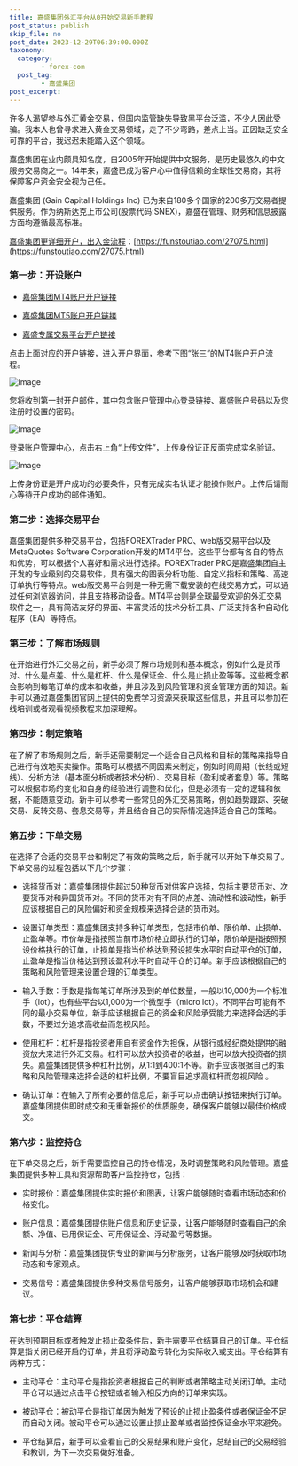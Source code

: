 ```yaml
---
title: 嘉盛集团外汇平台从0开始交易新手教程
post_status: publish
skip_file: no
post_date: 2023-12-29T06:39:00.000Z
taxonomy:
  category:
        - forex-com
  post_tag:
        - 嘉盛集团
post_excerpt: 
---
```

许多人渴望参与外汇黄金交易，但国内监管缺失导致黑平台泛滥，不少人因此受骗。我本人也曾寻求进入黄金交易领域，走了不少弯路，差点上当。正因缺乏安全可靠的平台，我迟迟未能踏入这个领域。

嘉盛集团在业内颇具知名度，自2005年开始提供中文服务，是历史最悠久的中文服务交易商之一。14年来，嘉盛已成为客户心中值得信赖的全球性交易商，其将保障客户资金安全视为己任。

嘉盛集团 (Gain Capital Holdings Inc) 已为来自180多个国家的200多万交易者提供服务。作为纳斯达克上市公司(股票代码:SNEX)，嘉盛在管理、财务和信息披露方面均遵循最高标准。

[嘉盛集团更详细开户，出入金流程](https://funstoutiao.com/27075.html)：[https://funstoutiao.com/27075.html](https://funstoutiao.com/27075.html)

### 第一步：开设账户

* [嘉盛集团MT4账户开户链接](https://s.ssgg.net/jsmt4)

* [嘉盛集团MT5账户开户链接](https://s.ssgg.net/jsmt5)

* [嘉盛专属交易平台开户链接](https://s.ssgg.net/js)

点击上面对应的开户链接，进入开户界面，参考下图“张三”的MT4账户开户流程。

![Image](https://prod-files-secure.s3.us-west-2.amazonaws.com/39ed1227-6d7d-4570-be36-9ccd4a2c4241/7a167aea-686b-400d-af59-4e18eb607a40/640.png?X-Amz-Algorithm=AWS4-HMAC-SHA256&X-Amz-Content-Sha256=UNSIGNED-PAYLOAD&X-Amz-Credential=ASIAZI2LB466XLASGFK3%2F20251010%2Fus-west-2%2Fs3%2Faws4_request&X-Amz-Date=20251010T041316Z&X-Amz-Expires=3600&X-Amz-Security-Token=IQoJb3JpZ2luX2VjEEwaCXVzLXdlc3QtMiJGMEQCIGeWLIa%2B8CXH6zEYnPQ6nUl7gw2%2BQLfIBvkcDd1OXi6rAiAzgP0UO6UC%2Bq4tr73hMFueiQeeCXpsehDBQFaI%2F6q3tSqIBAjl%2F%2F%2F%2F%2F%2F%2F%2F%2F%2F8BEAAaDDYzNzQyMzE4MzgwNSIMW0ToTwDd1tv5UxXVKtwD3FC97OP0dgEMD1c5yxzJvTLMfRZjvVTiH%2Beo4Wsjs4fNhxsCqyg%2F5oL9LPFxJOlnyomQItY1LPmP7C2xh44N%2B4ZwrOp%2FYHLDRYt0YwnYKq29b%2B8S5NEhInxVuQvxX9enmyAvuSOVP4fnOLqzwmpJhUoNwSX0g71u8YtYVssBQnMu79BK%2FTM4Ouv8NZhz3aFVhEFXYH4tGCZyqrCByxWbIxyU6%2Fq%2FM3LLeQ0Z2iS01%2BjBL80EKE6cGRb1acd%2FfgBxE3%2BQRYb9KFvR9VFs31sxoD%2FZQnuuPDTy73%2Fn1xlkmmUQBYQyTovivNVjQxj5vpgUDELCbjOXKkteqU019hieJeS4OqHf9G3qeWLr5VybXvSzDn1%2BQoU25AmgKMcLjQ2cQbV9lR8cThXNrSMYFmRR0spRyN9cNrDdA3OnO%2F4oIAImR%2FqG%2F1XIaD3NqSlMLsxlVdxM1xcT2PSyG7SAH69KEAgyPrtkolpJ5F8%2FpvJJlRGSCdHFLLuJ0Eak4SDG3YzRYGgCrbEylwIsFdpCuTPfqXvlpSk5ZRWLVZbPwqzl8KsxeaD6K2FFAgJ1tcT3OaX%2FPZl%2FbeZXqlfqmrPclM%2BP2VWq%2B4HyNXAAZyFUnIeaLB2BB1jdmIgdgPadDPYwoPyhxwY6pgGPB5eYmLQ0eGhxhWTyB6O%2BR4Bx5ku2skV3Zn03GmT7Fg5O5mBdZciMR%2FW0iu91d%2BGGk136mSidCBy1ezdiew2b24D8ucDjh9EJAfkFT0oaoucrHdvcKeKntXqD5D88%2B3V8eO0qDxLATLscXcDDnhc%2FSrnBJgc28uTCHbHClWM6joy2tIk1SkDNorFDbObsDIsoQCQZ1hTJ7K2uXZ7SYapvC2UvCQBQ&X-Amz-Signature=40a96cbcacc08e450a348a20736ca233a295a6078b3bf057bfa2319001a13439&X-Amz-SignedHeaders=host&x-amz-checksum-mode=ENABLED&x-id=GetObject)

您将收到第一封开户邮件，其中包含账户管理中心登录链接、嘉盛账户号码以及您注册时设置的密码。

![Image](https://prod-files-secure.s3.us-west-2.amazonaws.com/39ed1227-6d7d-4570-be36-9ccd4a2c4241/eaa1c6b3-2877-4284-a0e1-530e222c27fb/image.png?X-Amz-Algorithm=AWS4-HMAC-SHA256&X-Amz-Content-Sha256=UNSIGNED-PAYLOAD&X-Amz-Credential=ASIAZI2LB466XLASGFK3%2F20251010%2Fus-west-2%2Fs3%2Faws4_request&X-Amz-Date=20251010T041316Z&X-Amz-Expires=3600&X-Amz-Security-Token=IQoJb3JpZ2luX2VjEEwaCXVzLXdlc3QtMiJGMEQCIGeWLIa%2B8CXH6zEYnPQ6nUl7gw2%2BQLfIBvkcDd1OXi6rAiAzgP0UO6UC%2Bq4tr73hMFueiQeeCXpsehDBQFaI%2F6q3tSqIBAjl%2F%2F%2F%2F%2F%2F%2F%2F%2F%2F8BEAAaDDYzNzQyMzE4MzgwNSIMW0ToTwDd1tv5UxXVKtwD3FC97OP0dgEMD1c5yxzJvTLMfRZjvVTiH%2Beo4Wsjs4fNhxsCqyg%2F5oL9LPFxJOlnyomQItY1LPmP7C2xh44N%2B4ZwrOp%2FYHLDRYt0YwnYKq29b%2B8S5NEhInxVuQvxX9enmyAvuSOVP4fnOLqzwmpJhUoNwSX0g71u8YtYVssBQnMu79BK%2FTM4Ouv8NZhz3aFVhEFXYH4tGCZyqrCByxWbIxyU6%2Fq%2FM3LLeQ0Z2iS01%2BjBL80EKE6cGRb1acd%2FfgBxE3%2BQRYb9KFvR9VFs31sxoD%2FZQnuuPDTy73%2Fn1xlkmmUQBYQyTovivNVjQxj5vpgUDELCbjOXKkteqU019hieJeS4OqHf9G3qeWLr5VybXvSzDn1%2BQoU25AmgKMcLjQ2cQbV9lR8cThXNrSMYFmRR0spRyN9cNrDdA3OnO%2F4oIAImR%2FqG%2F1XIaD3NqSlMLsxlVdxM1xcT2PSyG7SAH69KEAgyPrtkolpJ5F8%2FpvJJlRGSCdHFLLuJ0Eak4SDG3YzRYGgCrbEylwIsFdpCuTPfqXvlpSk5ZRWLVZbPwqzl8KsxeaD6K2FFAgJ1tcT3OaX%2FPZl%2FbeZXqlfqmrPclM%2BP2VWq%2B4HyNXAAZyFUnIeaLB2BB1jdmIgdgPadDPYwoPyhxwY6pgGPB5eYmLQ0eGhxhWTyB6O%2BR4Bx5ku2skV3Zn03GmT7Fg5O5mBdZciMR%2FW0iu91d%2BGGk136mSidCBy1ezdiew2b24D8ucDjh9EJAfkFT0oaoucrHdvcKeKntXqD5D88%2B3V8eO0qDxLATLscXcDDnhc%2FSrnBJgc28uTCHbHClWM6joy2tIk1SkDNorFDbObsDIsoQCQZ1hTJ7K2uXZ7SYapvC2UvCQBQ&X-Amz-Signature=7a43c4ac166895da5fb10ea135dd7e1c1bf6e3d60d146073a7966e80d94d322e&X-Amz-SignedHeaders=host&x-amz-checksum-mode=ENABLED&x-id=GetObject)

登录账户管理中心，点击右上角“上传文件”，上传身份证正反面完成实名验证。

![Image](https://prod-files-secure.s3.us-west-2.amazonaws.com/39ed1227-6d7d-4570-be36-9ccd4a2c4241/54090639-09fc-46b4-a135-e0289f707147/image.png?X-Amz-Algorithm=AWS4-HMAC-SHA256&X-Amz-Content-Sha256=UNSIGNED-PAYLOAD&X-Amz-Credential=ASIAZI2LB466XLASGFK3%2F20251010%2Fus-west-2%2Fs3%2Faws4_request&X-Amz-Date=20251010T041316Z&X-Amz-Expires=3600&X-Amz-Security-Token=IQoJb3JpZ2luX2VjEEwaCXVzLXdlc3QtMiJGMEQCIGeWLIa%2B8CXH6zEYnPQ6nUl7gw2%2BQLfIBvkcDd1OXi6rAiAzgP0UO6UC%2Bq4tr73hMFueiQeeCXpsehDBQFaI%2F6q3tSqIBAjl%2F%2F%2F%2F%2F%2F%2F%2F%2F%2F8BEAAaDDYzNzQyMzE4MzgwNSIMW0ToTwDd1tv5UxXVKtwD3FC97OP0dgEMD1c5yxzJvTLMfRZjvVTiH%2Beo4Wsjs4fNhxsCqyg%2F5oL9LPFxJOlnyomQItY1LPmP7C2xh44N%2B4ZwrOp%2FYHLDRYt0YwnYKq29b%2B8S5NEhInxVuQvxX9enmyAvuSOVP4fnOLqzwmpJhUoNwSX0g71u8YtYVssBQnMu79BK%2FTM4Ouv8NZhz3aFVhEFXYH4tGCZyqrCByxWbIxyU6%2Fq%2FM3LLeQ0Z2iS01%2BjBL80EKE6cGRb1acd%2FfgBxE3%2BQRYb9KFvR9VFs31sxoD%2FZQnuuPDTy73%2Fn1xlkmmUQBYQyTovivNVjQxj5vpgUDELCbjOXKkteqU019hieJeS4OqHf9G3qeWLr5VybXvSzDn1%2BQoU25AmgKMcLjQ2cQbV9lR8cThXNrSMYFmRR0spRyN9cNrDdA3OnO%2F4oIAImR%2FqG%2F1XIaD3NqSlMLsxlVdxM1xcT2PSyG7SAH69KEAgyPrtkolpJ5F8%2FpvJJlRGSCdHFLLuJ0Eak4SDG3YzRYGgCrbEylwIsFdpCuTPfqXvlpSk5ZRWLVZbPwqzl8KsxeaD6K2FFAgJ1tcT3OaX%2FPZl%2FbeZXqlfqmrPclM%2BP2VWq%2B4HyNXAAZyFUnIeaLB2BB1jdmIgdgPadDPYwoPyhxwY6pgGPB5eYmLQ0eGhxhWTyB6O%2BR4Bx5ku2skV3Zn03GmT7Fg5O5mBdZciMR%2FW0iu91d%2BGGk136mSidCBy1ezdiew2b24D8ucDjh9EJAfkFT0oaoucrHdvcKeKntXqD5D88%2B3V8eO0qDxLATLscXcDDnhc%2FSrnBJgc28uTCHbHClWM6joy2tIk1SkDNorFDbObsDIsoQCQZ1hTJ7K2uXZ7SYapvC2UvCQBQ&X-Amz-Signature=3d5950bffe33fa939cd616ee6bbca9295748d134cbb9410bdd04c417ea0f18d7&X-Amz-SignedHeaders=host&x-amz-checksum-mode=ENABLED&x-id=GetObject)

上传身份证是开户成功的必要条件，只有完成实名认证才能操作账户。上传后请耐心等待开户成功的邮件通知。

### 第二步：选择交易平台

嘉盛集团提供多种交易平台，包括FOREXTrader PRO、web版交易平台以及MetaQuotes Software Corporation开发的MT4平台。这些平台都有各自的特点和优势，可以根据个人喜好和需求进行选择。FOREXTrader PRO是嘉盛集团自主开发的专业级别的交易软件，具有强大的图表分析功能、自定义指标和策略、高速订单执行等特点。web版交易平台则是一种无需下载安装的在线交易方式，可以通过任何浏览器访问，并且支持移动设备。MT4平台则是全球最受欢迎的外汇交易软件之一，具有简洁友好的界面、丰富灵活的技术分析工具、广泛支持各种自动化程序（EA）等特点。

### 第三步：了解市场规则

在开始进行外汇交易之前，新手必须了解市场规则和基本概念，例如什么是货币对、什么是点差、什么是杠杆、什么是保证金、什么是止损止盈等等。这些概念都会影响到每笔订单的成本和收益，并且涉及到风险管理和资金管理方面的知识。新手可以通过嘉盛集团官网上提供的免费学习资源来获取这些信息，并且可以参加在线培训或者观看视频教程来加深理解。

### 第四步：制定策略

在了解了市场规则之后，新手还需要制定一个适合自己风格和目标的策略来指导自己进行有效地买卖操作。策略可以根据不同因素来制定，例如时间周期（长线或短线）、分析方法（基本面分析或者技术分析）、交易目标（盈利或者套息）等。策略可以根据市场的变化和自身的经验进行调整和优化，但是必须有一定的逻辑和依据，不能随意变动。新手可以参考一些常见的外汇交易策略，例如趋势跟踪、突破交易、反转交易、套息交易等，并且结合自己的实际情况选择适合自己的策略。

### 第五步：下单交易

在选择了合适的交易平台和制定了有效的策略之后，新手就可以开始下单交易了。下单交易的过程包括以下几个步骤：

* 选择货币对：嘉盛集团提供超过50种货币对供客户选择，包括主要货币对、次要货币对和异国货币对。不同的货币对有不同的点差、流动性和波动性，新手应该根据自己的风险偏好和资金规模来选择合适的货币对。

* 设置订单类型：嘉盛集团支持多种订单类型，包括市价单、限价单、止损单、止盈单等。市价单是指按照当前市场价格立即执行的订单，限价单是指按照预设价格执行的订单，止损单是指当价格达到预设损失水平时自动平仓的订单，止盈单是指当价格达到预设盈利水平时自动平仓的订单。新手应该根据自己的策略和风险管理来设置合理的订单类型。

* 输入手数：手数是指每笔订单所涉及到的单位数量，一般以10,000为一个标准手（lot），也有些平台以1,000为一个微型手（micro lot）。不同平台可能有不同的最小交易单位，新手应该根据自己的资金和风险承受能力来选择合适的手数，不要过分追求高收益而忽视风险。

* 使用杠杆：杠杆是指投资者用自有资金作为担保，从银行或经纪商处提供的融资放大来进行外汇交易。杠杆可以放大投资者的收益，也可以放大投资者的损失。嘉盛集团提供多种杠杆比例，从1:1到400:1不等。新手应该根据自己的策略和风险管理来选择合适的杠杆比例，不要盲目追求高杠杆而忽视风险 。

* 确认订单：在输入了所有必要的信息后，新手可以点击确认按钮来执行订单。嘉盛集团提供即时成交和无重新报价的优质服务，确保客户能够以最佳价格成交。

### 第六步：监控持仓

在下单交易之后，新手需要监控自己的持仓情况，及时调整策略和风险管理。嘉盛集团提供多种工具和资源帮助客户监控持仓，包括：

* 实时报价：嘉盛集团提供实时报价和图表，让客户能够随时查看市场动态和价格变化。

* 账户信息：嘉盛集团提供账户信息和历史记录，让客户能够随时查看自己的余额、净值、已用保证金、可用保证金、浮动盈亏等数据。

* 新闻与分析：嘉盛集团提供专业的新闻与分析服务，让客户能够及时获取市场动态和专家观点。

* 交易信号：嘉盛集团提供多种交易信号服务，让客户能够获取市场机会和建议。

### 第七步：平仓结算

在达到预期目标或者触发止损止盈条件后，新手需要平仓结算自己的订单。平仓结算是指关闭已经开启的订单，并且将浮动盈亏转化为实际收入或支出。平仓结算有两种方式：

* 主动平仓：主动平仓是指投资者根据自己的判断或者策略主动关闭订单。主动平仓可以通过点击平仓按钮或者输入相反方向的订单来实现。

* 被动平仓：被动平仓是指订单因为触发了预设的止损止盈条件或者保证金不足而自动关闭。被动平仓可以通过设置止损止盈单或者监控保证金水平来避免。

* 平仓结算后，新手可以查看自己的交易结果和账户变化，总结自己的交易经验和教训，为下一次交易做好准备。